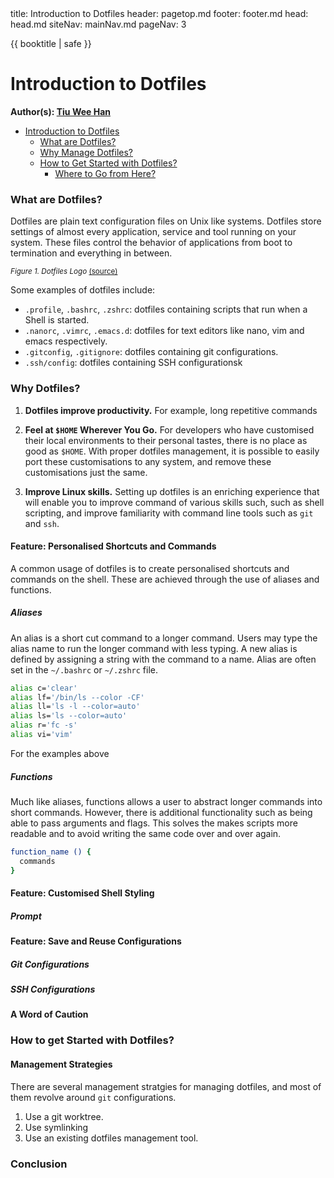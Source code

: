 <frontmatter>
  title: Introduction to Dotfiles
  header: pagetop.md
  footer: footer.md
  head: head.md
  siteNav: mainNav.md
  pageNav: 3
</frontmatter>

<div class="website-content">

{{ booktitle | safe }}

# Introduction to Dotfiles

**Author(s): [Tiu Wee Han](https://github.com/tiuweehan)**<br>

<box id="article-toc">

* [Introduction to Dotfiles‎](#introduction-to-dotfiles)
    * [What are Dotfiles?‎](#what-are-dotfiles)
    * [Why Manage Dotfiles?](#why-manage-dotfiles)
    * [How to Get Started with Dotfiles?‎](#how-to-get-started-with-dotfiles)
        * [Where to Go from Here?‎](#where-to-go-from-here)
</box>

### What are Dotfiles?
Dotfiles are plain text configuration files on Unix like systems. Dotfiles store settings of almost every application, service and tool running on your system. These files control the behavior of applications from boot to termination and everything in between.

<pic src="dotfiles-logo.png" alt="Dotfiles Logo" width="45%">
  
  <sub>_Figure 1. Dotfiles Logo_ [(source)](https://www.twilio.com/blog/using-dotfiles-productivity-bootstrap-systems)</sub>

</pic>

Some examples of dotfiles include:
- `.profile`, `.bashrc`, `.zshrc`: dotfiles containing scripts that run when a Shell is started. 
- `.nanorc`, `.vimrc`, `.emacs.d`: dotfiles for text editors like nano, vim and emacs respectively.
- `.gitconfig`, `.gitignore`: dotfiles containing git configurations.
- `.ssh/config`: dotfiles containing SSH configurationsk

### Why Dotfiles?
1. **Dotfiles improve productivity.** For example, long repetitive commands

1. **Feel at `$HOME` Wherever You Go.** For developers who have customised their local environments to their personal tastes, there is no place as good as `$HOME`. With proper dotfiles management, it is possible to easily port these customisations to any system, and remove these customisations just the same.

1. **Improve Linux skills.** Setting up dotfiles is an enriching experience that will enable you to improve command of various skills such, such as shell scripting, and improve familiarity with command line tools such as `git` and `ssh`.

#### Feature: Personalised Shortcuts and Commands

A common usage of dotfiles is to create personalised shortcuts and commands on the shell. These are achieved through the use of aliases and functions.

##### Aliases

An alias is a short cut command to a longer command. Users may type the alias name to run the longer command with less typing. A new alias is defined by assigning a string with the command to a name. Alias are often set in the `~/.bashrc` or `~/.zshrc` file.

```bash
alias c='clear'
alias lf='/bin/ls --color -CF'
alias ll='ls -l --color=auto'
alias ls='ls --color=auto'
alias r='fc -s'
alias vi='vim'
```

For the examples above

##### Functions

Much like aliases, functions allows a user to abstract longer commands into short commands. However, there is additional functionality such as being able to pass arguments and flags. This solves the makes scripts more readable and to avoid writing the same code over and over again.

```bash
function_name () {
  commands
}
```

#### Feature: Customised Shell Styling



##### Prompt

#### Feature: Save and Reuse Configurations

##### Git Configurations

##### SSH Configurations

#### A Word of Caution

### How to get Started with Dotfiles?

#### Management Strategies

There are several management stratgies for managing dotfiles, and most of them revolve around `git` configurations.

1. Use a git worktree.
1. Use symlinking
1. Use an existing dotfiles management tool.

### Conclusion